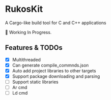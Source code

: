 # RukosKit

A Cargo-like build tool for C and C++ applications

🚧 Working In Progress.

## Features & TODOs

* [x] Multithreaded
* [x] Can generate compile_commnds.json
* [x] Auto add project libraries to other targets
* [x] Support package downloading and parsing
* [ ] Support static libraries
* [ ] Ar cmd
* [ ] Ld cmd
